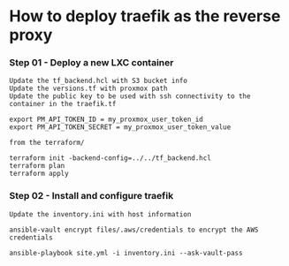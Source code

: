 # How to deploy traefik as the reverse proxy

### Step 01 - Deploy a new LXC container 
```
Update the tf_backend.hcl with S3 bucket info
Update the versions.tf with proxmox path
Update the public key to be used with ssh connectivity to the container in the traefik.tf

export PM_API_TOKEN_ID = my_proxmox_user_token_id
export PM_API_TOKEN_SECRET = my_proxmox_user_token_value

from the terraform/

terraform init -backend-config=../../tf_backend.hcl
terraform plan
terraform apply

```
### Step 02 - Install and configure traefik 

```
Update the inventory.ini with host information

ansible-vault encrypt files/.aws/credentials to encrypt the AWS credentials

ansible-playbook site.yml -i inventory.ini --ask-vault-pass

```